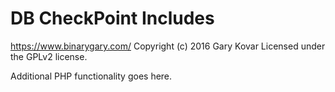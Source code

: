 # DB CheckPoint Includes #
https://www.binarygary.com/
Copyright (c) 2016 Gary Kovar
Licensed under the GPLv2 license.

Additional PHP functionality goes here.